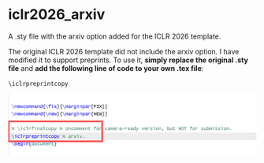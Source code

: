 # iclr2026_arxiv
A .sty file with the arxiv option added for the ICLR 2026 template.

The original ICLR 2026 template did not include the arxiv option. ​I have modified it to support preprints. To use it, **simply​ replace the original .sty file** and **add the following line of code to your own .tex file**:

```
\iclrpreprintcopy
```

![An example.](./preview.png)
